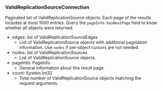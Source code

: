 ### ValidReplicationSourceConnection
Paginated list of ValidReplicationSource objects. Each page of the results includes at most 1000 entries. Query the `pageInfo.hasNextPage` field to know whether all objects were returned.

- edges: list of ValidReplicationSourceEdges
  - List of ValidReplicationSource objects with additional pagination information. Use `nodes` if per-object cursors are not needed.
- nodes: list of ValidReplicationSources
  - List of ValidReplicationSource objects.
- pageInfo: PageInfo
  - General information about this result page.
- count: System.Int32
  - Total number of ValidReplicationSource objects matching the request arguments.
